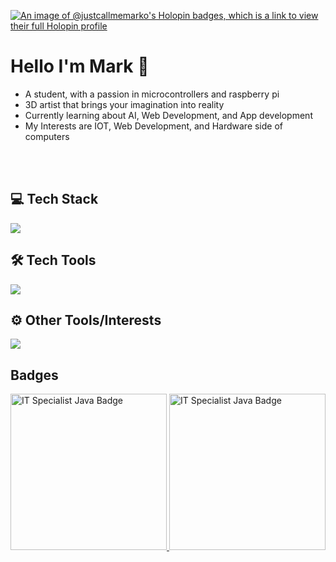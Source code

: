 [![An image of @justcallmemarko's Holopin badges, which is a link to view their full Holopin profile](https://holopin.me/justcallmemarko)](https://holopin.io/@justcallmemarko)
<br>
# Hello I'm Mark 👋
 - A student, with a passion in microcontrollers and raspberry pi <br />
 - 3D artist that brings your imagination into reality<br />
 - Currently learning about AI, Web Development, and App development<br />
 - My Interests are IOT, Web Development, and Hardware side of computers
<br>
<br>

## 💻 Tech Stack 
<p align="left">
  <a href="https://skillicons.dev">
    <img src="https://skillicons.dev/icons?i=html,css,tailwindcss,javascript,typescript,react,next,java,py,mysql" />
  </a>
</p>

## 🛠️ Tech Tools 
<p align="left">
  <a href="https://skillicons.dev">
    <img src="https://skillicons.dev/icons?i=figma,pycharm,fastapi,vscode,vite,nodejs,docker,androidstudio,firebase,github" />
  </a>
</p>

## ⚙️ Other Tools/Interests
<p align="left">
  <a href="https://skillicons.dev">
    <img src="https://skillicons.dev/icons?i=raspberrypi,arduino,blender" />
  </a>
</p>

## Badges
<p align ="left">
  <a href="https://www.credly.com/badges/a7a4e82e-4258-491d-951f-ca8c16f0a0f9/public_url" target="_blank">
    <img src="https://images.credly.com/size/220x220/images/2210b6fe-0eda-415a-8aba-6c1400566728/ITS-Badges_Java_1200px.png" alt="IT Specialist Java Badge"
     style="height: 250px; width: 250px;">
  </a>
 <a href="https://www.credly.com/badges/f7052788-b7e3-40cc-b240-568a355a23e4/public_url" target="_blank">
    <img src="https://images.credly.com/images/51984979-f759-49f0-8bb3-5310d364fdbe/image.png" alt="IT Specialist Java Badge"
     style="height: 250px; width: 250px;">
  </a>
</p>


